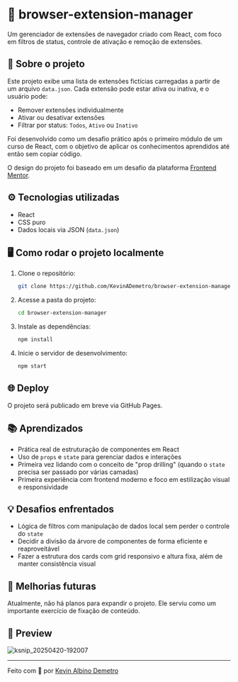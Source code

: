 
# 🔌 browser-extension-manager

Um gerenciador de extensões de navegador criado com React, com foco em filtros de status, controle de ativação e remoção de extensões.

## 🧩 Sobre o projeto

Este projeto exibe uma lista de extensões fictícias carregadas a partir de um arquivo `data.json`. Cada extensão pode estar ativa ou inativa, e o usuário pode:

- Remover extensões individualmente
- Ativar ou desativar extensões
- Filtrar por status: `Todos`, `Ativo` ou `Inativo`

Foi desenvolvido como um desafio prático após o primeiro módulo de um curso de React, com o objetivo de aplicar os conhecimentos aprendidos até então sem copiar código.

O design do projeto foi baseado em um desafio da plataforma [Frontend Mentor](https://www.frontendmentor.io/).

## ⚙️ Tecnologias utilizadas

- React
- CSS puro
- Dados locais via JSON (`data.json`)

## 🖥️ Como rodar o projeto localmente

1. Clone o repositório:
   ```bash
   git clone https://github.com/KevinADemetro/browser-extension-manager.git
   ```
2. Acesse a pasta do projeto:
   ```bash
   cd browser-extension-manager
   ```
3. Instale as dependências:
   ```bash
   npm install
   ```
4. Inicie o servidor de desenvolvimento:
   ```bash
   npm start
   ```

## 🌐 Deploy

O projeto será publicado em breve via GitHub Pages.

## 📚 Aprendizados

- Prática real de estruturação de componentes em React
- Uso de `props` e `state` para gerenciar dados e interações
- Primeira vez lidando com o conceito de "prop drilling" (quando o `state` precisa ser passado por várias camadas)
- Primeira experiência com frontend moderno e foco em estilização visual e responsividade

## 💡 Desafios enfrentados

- Lógica de filtros com manipulação de dados local sem perder o controle do `state`
- Decidir a divisão da árvore de componentes de forma eficiente e reaproveitável
- Fazer a estrutura dos cards com grid responsivo e altura fixa, além de manter consistência visual

## 🧠 Melhorias futuras

Atualmente, não há planos para expandir o projeto. Ele serviu como um importante exercício de fixação de conteúdo.

## 📸 Preview

![ksnip_20250420-192007](https://github.com/user-attachments/assets/be29ebd5-2211-4f91-b0d9-acaba6a0c0f8)

---

Feito com 💙 por [Kevin Albino Demetro](https://github.com/KevinADemetro)
```
